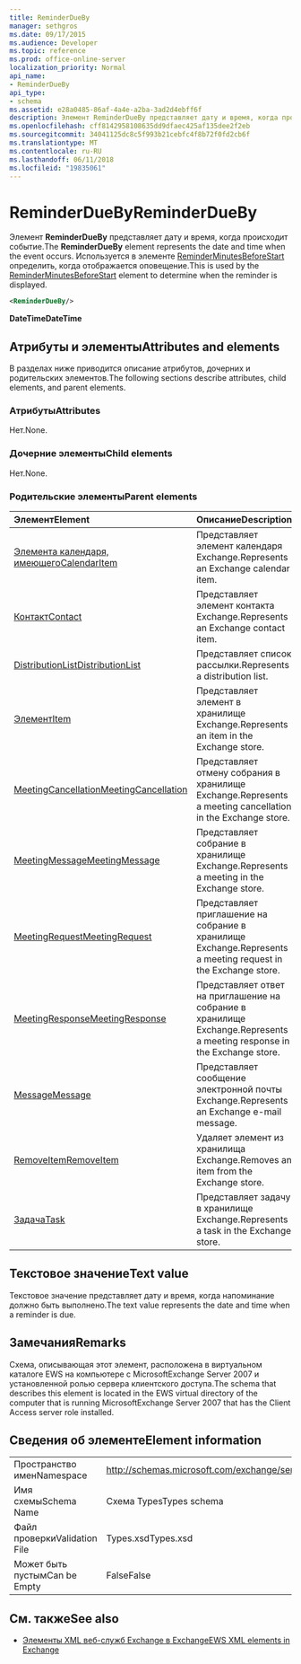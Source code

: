 ```yaml
---
title: ReminderDueBy
manager: sethgros
ms.date: 09/17/2015
ms.audience: Developer
ms.topic: reference
ms.prod: office-online-server
localization_priority: Normal
api_name:
- ReminderDueBy
api_type:
- schema
ms.assetid: e28a0485-86af-4a4e-a2ba-3ad2d4ebff6f
description: Элемент ReminderDueBy представляет дату и время, когда происходит событие. Используется в элементе ReminderMinutesBeforeStart определить, когда отображается оповещение.
ms.openlocfilehash: cff8142958108635dd9dfaec425af135dee2f2eb
ms.sourcegitcommit: 34041125dc8c5f993b21cebfc4f8b72f0fd2cb6f
ms.translationtype: MT
ms.contentlocale: ru-RU
ms.lasthandoff: 06/11/2018
ms.locfileid: "19835061"
---
```

# <a name="reminderdueby"></a><span data-ttu-id="91be7-104">ReminderDueBy</span><span class="sxs-lookup"><span data-stu-id="91be7-104">ReminderDueBy</span></span>

<span data-ttu-id="91be7-105">Элемент **ReminderDueBy** представляет дату и время, когда происходит событие.</span><span class="sxs-lookup"><span data-stu-id="91be7-105">The **ReminderDueBy** element represents the date and time when the event occurs.</span></span> <span data-ttu-id="91be7-106">Используется в элементе [ReminderMinutesBeforeStart](reminderminutesbeforestart.md) определить, когда отображается оповещение.</span><span class="sxs-lookup"><span data-stu-id="91be7-106">This is used by the [ReminderMinutesBeforeStart](reminderminutesbeforestart.md) element to determine when the reminder is displayed.</span></span> 
  
```xml
<ReminderDueBy/>
```

 <span data-ttu-id="91be7-107">**DateTime**</span><span class="sxs-lookup"><span data-stu-id="91be7-107">**DateTime**</span></span>
## <a name="attributes-and-elements"></a><span data-ttu-id="91be7-108">Атрибуты и элементы</span><span class="sxs-lookup"><span data-stu-id="91be7-108">Attributes and elements</span></span>

<span data-ttu-id="91be7-109">В разделах ниже приводится описание атрибутов, дочерних и родительских элементов.</span><span class="sxs-lookup"><span data-stu-id="91be7-109">The following sections describe attributes, child elements, and parent elements.</span></span>
  
### <a name="attributes"></a><span data-ttu-id="91be7-110">Атрибуты</span><span class="sxs-lookup"><span data-stu-id="91be7-110">Attributes</span></span>

<span data-ttu-id="91be7-111">Нет.</span><span class="sxs-lookup"><span data-stu-id="91be7-111">None.</span></span>
  
### <a name="child-elements"></a><span data-ttu-id="91be7-112">Дочерние элементы</span><span class="sxs-lookup"><span data-stu-id="91be7-112">Child elements</span></span>

<span data-ttu-id="91be7-113">Нет.</span><span class="sxs-lookup"><span data-stu-id="91be7-113">None.</span></span>
  
### <a name="parent-elements"></a><span data-ttu-id="91be7-114">Родительские элементы</span><span class="sxs-lookup"><span data-stu-id="91be7-114">Parent elements</span></span>

|<span data-ttu-id="91be7-115">**Элемент**</span><span class="sxs-lookup"><span data-stu-id="91be7-115">**Element**</span></span>|<span data-ttu-id="91be7-116">**Описание**</span><span class="sxs-lookup"><span data-stu-id="91be7-116">**Description**</span></span>|
|:-----|:-----|
|[<span data-ttu-id="91be7-117">Элемента календаря, имеющего</span><span class="sxs-lookup"><span data-stu-id="91be7-117">CalendarItem</span></span>](calendaritem.md) <br/> |<span data-ttu-id="91be7-118">Представляет элемент календаря Exchange.</span><span class="sxs-lookup"><span data-stu-id="91be7-118">Represents an Exchange calendar item.</span></span>  <br/> |
|[<span data-ttu-id="91be7-119">Контакт</span><span class="sxs-lookup"><span data-stu-id="91be7-119">Contact</span></span>](contact.md) <br/> |<span data-ttu-id="91be7-120">Представляет элемент контакта Exchange.</span><span class="sxs-lookup"><span data-stu-id="91be7-120">Represents an Exchange contact item.</span></span>  <br/> |
|[<span data-ttu-id="91be7-121">DistributionList</span><span class="sxs-lookup"><span data-stu-id="91be7-121">DistributionList</span></span>](distributionlist.md) <br/> |<span data-ttu-id="91be7-122">Представляет список рассылки.</span><span class="sxs-lookup"><span data-stu-id="91be7-122">Represents a distribution list.</span></span>  <br/> |
|[<span data-ttu-id="91be7-123">Элемент</span><span class="sxs-lookup"><span data-stu-id="91be7-123">Item</span></span>](item.md) <br/> |<span data-ttu-id="91be7-124">Представляет элемент в хранилище Exchange.</span><span class="sxs-lookup"><span data-stu-id="91be7-124">Represents an item in the Exchange store.</span></span>  <br/> |
|[<span data-ttu-id="91be7-125">MeetingCancellation</span><span class="sxs-lookup"><span data-stu-id="91be7-125">MeetingCancellation</span></span>](meetingcancellation.md) <br/> |<span data-ttu-id="91be7-126">Представляет отмену собрания в хранилище Exchange.</span><span class="sxs-lookup"><span data-stu-id="91be7-126">Represents a meeting cancellation in the Exchange store.</span></span>  <br/> |
|[<span data-ttu-id="91be7-127">MeetingMessage</span><span class="sxs-lookup"><span data-stu-id="91be7-127">MeetingMessage</span></span>](meetingmessage.md) <br/> |<span data-ttu-id="91be7-128">Представляет собрание в хранилище Exchange.</span><span class="sxs-lookup"><span data-stu-id="91be7-128">Represents a meeting in the Exchange store.</span></span>  <br/> |
|[<span data-ttu-id="91be7-129">MeetingRequest</span><span class="sxs-lookup"><span data-stu-id="91be7-129">MeetingRequest</span></span>](meetingrequest.md) <br/> |<span data-ttu-id="91be7-130">Представляет приглашение на собрание в хранилище Exchange.</span><span class="sxs-lookup"><span data-stu-id="91be7-130">Represents a meeting request in the Exchange store.</span></span>  <br/> |
|[<span data-ttu-id="91be7-131">MeetingResponse</span><span class="sxs-lookup"><span data-stu-id="91be7-131">MeetingResponse</span></span>](meetingresponse.md) <br/> |<span data-ttu-id="91be7-132">Представляет ответ на приглашение на собрание в хранилище Exchange.</span><span class="sxs-lookup"><span data-stu-id="91be7-132">Represents a meeting response in the Exchange store.</span></span>  <br/> |
|[<span data-ttu-id="91be7-133">Message</span><span class="sxs-lookup"><span data-stu-id="91be7-133">Message</span></span>](message-ex15websvcsotherref.md) <br/> |<span data-ttu-id="91be7-134">Представляет сообщение электронной почты Exchange.</span><span class="sxs-lookup"><span data-stu-id="91be7-134">Represents an Exchange e-mail message.</span></span>  <br/> |
|[<span data-ttu-id="91be7-135">RemoveItem</span><span class="sxs-lookup"><span data-stu-id="91be7-135">RemoveItem</span></span>](removeitem.md) <br/> |<span data-ttu-id="91be7-136">Удаляет элемент из хранилища Exchange.</span><span class="sxs-lookup"><span data-stu-id="91be7-136">Removes an item from the Exchange store.</span></span>  <br/> |
|[<span data-ttu-id="91be7-137">Задача</span><span class="sxs-lookup"><span data-stu-id="91be7-137">Task</span></span>](task.md) <br/> |<span data-ttu-id="91be7-138">Представляет задачу в хранилище Exchange.</span><span class="sxs-lookup"><span data-stu-id="91be7-138">Represents a task in the Exchange store.</span></span>  <br/> |
   
## <a name="text-value"></a><span data-ttu-id="91be7-139">Текстовое значение</span><span class="sxs-lookup"><span data-stu-id="91be7-139">Text value</span></span>

<span data-ttu-id="91be7-140">Текстовое значение представляет дату и время, когда напоминание должно быть выполнено.</span><span class="sxs-lookup"><span data-stu-id="91be7-140">The text value represents the date and time when a reminder is due.</span></span>
  
## <a name="remarks"></a><span data-ttu-id="91be7-141">Замечания</span><span class="sxs-lookup"><span data-stu-id="91be7-141">Remarks</span></span>

<span data-ttu-id="91be7-142">Схема, описывающая этот элемент, расположена в виртуальном каталоге EWS на компьютере с MicrosoftExchange Server 2007 и установленной ролью сервера клиентского доступа.</span><span class="sxs-lookup"><span data-stu-id="91be7-142">The schema that describes this element is located in the EWS virtual directory of the computer that is running MicrosoftExchange Server 2007 that has the Client Access server role installed.</span></span>
  
## <a name="element-information"></a><span data-ttu-id="91be7-143">Сведения об элементе</span><span class="sxs-lookup"><span data-stu-id="91be7-143">Element information</span></span>

|||
|:-----|:-----|
|<span data-ttu-id="91be7-144">Пространство имен</span><span class="sxs-lookup"><span data-stu-id="91be7-144">Namespace</span></span>  <br/> |http://schemas.microsoft.com/exchange/services/2006/types  <br/> |
|<span data-ttu-id="91be7-145">Имя схемы</span><span class="sxs-lookup"><span data-stu-id="91be7-145">Schema Name</span></span>  <br/> |<span data-ttu-id="91be7-146">Схема Types</span><span class="sxs-lookup"><span data-stu-id="91be7-146">Types schema</span></span>  <br/> |
|<span data-ttu-id="91be7-147">Файл проверки</span><span class="sxs-lookup"><span data-stu-id="91be7-147">Validation File</span></span>  <br/> |<span data-ttu-id="91be7-148">Types.xsd</span><span class="sxs-lookup"><span data-stu-id="91be7-148">Types.xsd</span></span>  <br/> |
|<span data-ttu-id="91be7-149">Может быть пустым</span><span class="sxs-lookup"><span data-stu-id="91be7-149">Can be Empty</span></span>  <br/> |<span data-ttu-id="91be7-150">False</span><span class="sxs-lookup"><span data-stu-id="91be7-150">False</span></span>  <br/> |
   
## <a name="see-also"></a><span data-ttu-id="91be7-151">См. также</span><span class="sxs-lookup"><span data-stu-id="91be7-151">See also</span></span>



- [<span data-ttu-id="91be7-152">Элементы XML веб-служб Exchange в Exchange</span><span class="sxs-lookup"><span data-stu-id="91be7-152">EWS XML elements in Exchange</span></span>](ews-xml-elements-in-exchange.md)

